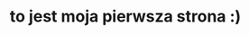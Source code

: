 <!doctype html>
<html lang="pl">
<head>
    <meta charset="utf-8">
    <meta name="viewport" content="width=device-width, initial-scale=1">
    <meta name="description" content="Opis dla wyszukiwarek">
    <meta name="author" content="Kulawy">
<title>tytył</title>
  
<link rel="stylesheet" type="text/css" href="main.css">
</head>
<body>
    
<header>
<h1>to jest moja pierwsza strona :)</h1>
</header>  
      
</body>
</html>